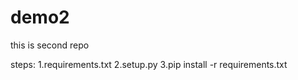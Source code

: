 # demo2
this is second repo

steps:
1.requirements.txt
2.setup.py
3.pip install -r requirements.txt

